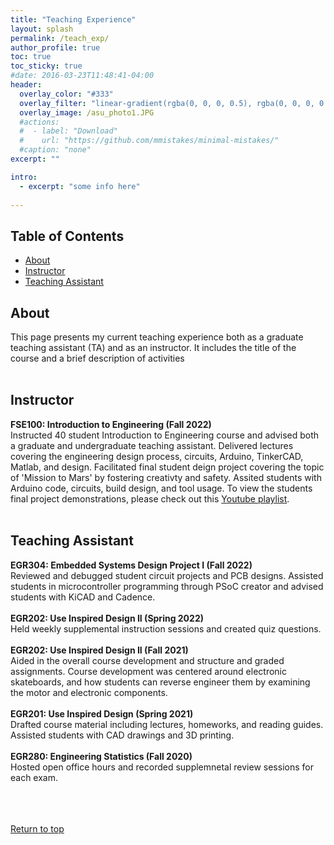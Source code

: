 ```yaml
---
title: "Teaching Experience"
layout: splash
permalink: /teach_exp/
author_profile: true
toc: true
toc_sticky: true
#date: 2016-03-23T11:48:41-04:00
header:
  overlay_color: "#333"
  overlay_filter: "linear-gradient(rgba(0, 0, 0, 0.5), rgba(0, 0, 0, 0.5))"
  overlay_image: /asu_photo1.JPG
  #actions:
  #  - label: "Download"
  #    url: "https://github.com/mmistakes/minimal-mistakes/"
  #caption: "none"
excerpt: ""

intro: 
  - excerpt: "some info here"   
   
---
```


## Table of Contents
- [About](/teach_exp/#about)<br>
- [Instructor](/teach_exp/#instructor)  <br> 
- [Teaching Assistant](/teach_exp/#teaching-assistant) 


## About
This page presents my current teaching experience both as a graduate teaching assistant (TA) and as an instructor. It includes the title of the course and a brief description of activities<br><br>


## Instructor
**FSE100: Introduction to Engineering (Fall 2022)**<br>
Instructed 40 student Introduction to Engineering course and advised both a graduate and undergraduate teaching assistant. Delivered lectures covering the engineering design process, circuits, Arduino, TinkerCAD, Matlab, and design. Facilitated final student deign project covering the topic of 'Mission to Mars' by fostering creativty and safety. Assited students with Arduino code, circuits, build design, and tool usage. To view the students final project demonstrations, please check out this [Youtube playlist](https://www.youtube.com/playlist?list=PL3sZVTvZ65WY1cMXEj3gapqPcAhk5zHe6).  <br><br>

## Teaching Assistant
**EGR304: Embedded Systems Design Project I (Fall 2022)**<br>
Reviewed and debugged student circuit projects and PCB designs. Assisted students in microcontroller programming through PSoC creator and advised students with KiCAD and Cadence.<br><br>
**EGR202: Use Inspired Design II (Spring 2022)**<br>
Held weekly supplemental instruction sessions and created quiz questions.<br><br>
**EGR202: Use Inspired Design II (Fall 2021)**<br>
Aided in the overall course development and structure and graded assignments. Course development was centered around electronic skateboards, and how students can reverse engineer them by examining the motor and electronic components. <br><br>
**EGR201: Use Inspired Design (Spring 2021)**<br>
Drafted course material including lectures, homeworks, and reading guides. Assisted students with CAD drawings and 3D printing.<br><br>
**EGR280: Engineering Statistics (Fall 2020)** <br> 
Hosted open office hours and recorded supplemnetal review sessions for each exam. <br><br> 
<br><br>
  






[Return to top](/teach_exp/#table-of-contents)
